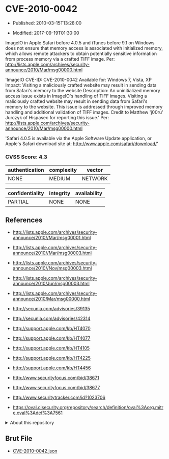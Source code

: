 # CVE-2010-0042

- Published: 2010-03-15T13:28:00

- Modified: 2017-09-19T01:30:00

ImageIO in Apple Safari before 4.0.5 and iTunes before 9.1 on Windows does not ensure that memory access is associated with initialized memory, which allows remote attackers to obtain potentially sensitive information from process memory via a crafted TIFF image. Per: http://lists.apple.com/archives/security-announce/2010/Mar/msg00000.html


'ImageIO
CVE-ID:  CVE-2010-0042
Available for:  Windows 7, Vista, XP
Impact:  Visiting a maliciously crafted website may result in sending
data from Safari's memory to the website
Description:  An uninitialized memory access issue exists in
ImageIO's handling of TIFF images. Visiting a maliciously crafted
website may result in sending data from Safari's memory to the
website. This issue is addressed through improved memory handling and
additional validation of TIFF images. Credit to Matthew 'j00ru'
Jurczyk of Hispasec for reporting this issue.' Per: http://lists.apple.com/archives/security-announce/2010/Mar/msg00000.html

'Safari 4.0.5 is available via the Apple Software Update application,
or Apple's Safari download site at:
http://www.apple.com/safari/download/'

### CVSS Score: **4.3**

| authentication | complexity | vector |
| --- | --- | --- |
| NONE | MEDIUM | NETWORK |

| confidentiality | integrity | availability |
| --- | --- | --- |
| PARTIAL | NONE | NONE |

## References

* http://lists.apple.com/archives/security-announce/2010//Mar/msg00001.html

* http://lists.apple.com/archives/security-announce/2010//Mar/msg00003.html

* http://lists.apple.com/archives/security-announce/2010//Nov/msg00003.html

* http://lists.apple.com/archives/security-announce/2010/Jun/msg00003.html

* http://lists.apple.com/archives/security-announce/2010/Mar/msg00000.html

* http://secunia.com/advisories/39135

* http://secunia.com/advisories/42314

* http://support.apple.com/kb/HT4070

* http://support.apple.com/kb/HT4077

* http://support.apple.com/kb/HT4105

* http://support.apple.com/kb/HT4225

* http://support.apple.com/kb/HT4456

* http://www.securityfocus.com/bid/38671

* http://www.securityfocus.com/bid/38677

* http://www.securitytracker.com/id?1023706

* https://oval.cisecurity.org/repository/search/definition/oval%3Aorg.mitre.oval%3Adef%3A7561

<details>
<summary>About this repository</summary> 

  This repository is part of the project [Live Hack CVE](https://github.com/Live-Hack-CVE). Main website can be found [www.live-hack.org](https://www.live-hack.org) 
  
  Made by [Sn0wAlice](https://github.com/Sn0wAlice) for the people that care about security and need to have a feed of the latest CVEs. Hope you enjoy it, don't forget to star the repo and follow me on [Twitter](https://twitter.com/Sn0wAlice) and [Github](https://github.com/Sn0wAlice). And that is my [personnal website](https://www.alice-snow.me/)

  - [Home Page](https://github.com/Live-Hack-CVE)
  - [Framework](https://github.com/Live-Hack-CVE/cve-framework)
  - [CVE database](https://github.com/Live-Hack-CVE/full_database)
  - [Changelog](https://github.com/Live-Hack-CVE/Changelog)
</details>

## Brut File

* [CVE-2010-0042.json](https://raw.githubusercontent.com/Live-Hack-CVE/full_database/main/cves/2010/CVE-2010-0042.json)

